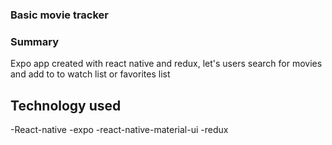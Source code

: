 ### Basic movie tracker

### Summary
Expo app created with react native and redux, let's users search for movies and add to to watch list or favorites list

## Technology used
-React-native
-expo
-react-native-material-ui
-redux
